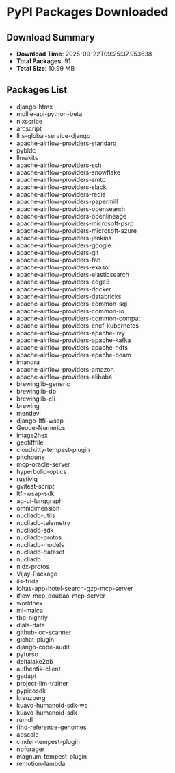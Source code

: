 # PyPI Packages Downloaded

## Download Summary
- **Download Time**: 2025-09-22T09:25:37.953638
- **Total Packages**: 91
- **Total Size**: 10.99 MB

## Packages List
- django-htmx
- mollie-api-python-beta
- nixscribe
- arcscript
- lhs-global-service-django
- apache-airflow-providers-standard
- pybldc
- llmakits
- apache-airflow-providers-ssh
- apache-airflow-providers-snowflake
- apache-airflow-providers-smtp
- apache-airflow-providers-slack
- apache-airflow-providers-redis
- apache-airflow-providers-papermill
- apache-airflow-providers-opensearch
- apache-airflow-providers-openlineage
- apache-airflow-providers-microsoft-psrp
- apache-airflow-providers-microsoft-azure
- apache-airflow-providers-jenkins
- apache-airflow-providers-google
- apache-airflow-providers-git
- apache-airflow-providers-fab
- apache-airflow-providers-exasol
- apache-airflow-providers-elasticsearch
- apache-airflow-providers-edge3
- apache-airflow-providers-docker
- apache-airflow-providers-databricks
- apache-airflow-providers-common-sql
- apache-airflow-providers-common-io
- apache-airflow-providers-common-compat
- apache-airflow-providers-cncf-kubernetes
- apache-airflow-providers-apache-livy
- apache-airflow-providers-apache-kafka
- apache-airflow-providers-apache-hdfs
- apache-airflow-providers-apache-beam
- imandra
- apache-airflow-providers-amazon
- apache-airflow-providers-alibaba
- brewinglib-generic
- brewinglib-db
- brewinglib-cli
- brewing
- mendevi
- django-ltfi-wsap
- Geode-Numerics
- image2hex
- geotifffile
- cloudkitty-tempest-plugin
- pitchoune
- mcp-oracle-server
- hyperbolic-optics
- rustivig
- gvitest-script
- ltfi-wsap-sdk
- ag-ui-langgraph
- omnidimension
- nucliadb-utils
- nucliadb-telemetry
- nucliadb-sdk
- nucliadb-protos
- nucliadb-models
- nucliadb-dataset
- nucliadb
- nidx-protos
- Vijay-Package
- iis-frida
- lohas-app-hotel-search-gzp-mcp-server
- iflow-mcp_doubao-mcp-server
- worldnex
- mi-maica
- tbp-nightly
- dials-data
- github-ioc-scanner
- glchat-plugin
- django-code-audit
- pyturso
- deltalake2db
- authentik-client
- gadapt
- project-llm-trainer
- pypicosdk
- kreuzberg
- kuavo-humanoid-sdk-ws
- kuavo-humanoid-sdk
- rumdl
- find-reference-genomes
- apscale
- cinder-tempest-plugin
- nbforager
- magnum-tempest-plugin
- remotion-lambda
